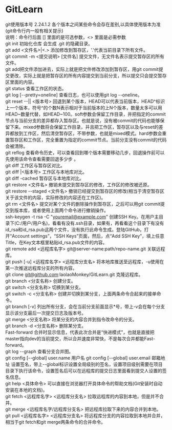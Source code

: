 # GitLearn
git使用版本号  2.24.1.2  各个版本之间某些命令会存在差别,以具体使用版本为准(git命令行内一般有相关提示)  
说明：命令行后面 [] 里面的是可选参数，<> 里面是必需参数  
git init	初始化仓库 会生成 .git 的隐藏目录。  
git add <文件名>|<.>	添加修改到暂存区，'.'代表当前目录下所有文件。  
git commit -m <提交说明> [文件名]		提交文件，无文件名表示提交暂存区的所有文件。  
git add把文件添加进去，实际上就是把文件修改添加到暂存区，用git commit提交更改，实际上就是把暂存区的所有内容提交到当前分支，所以提交只会提交暂存区里面的内容。  
git status		查看工作区的状态。  
git log [--pretty=oneline]		查看日志，也可以使用git log --oneline。  
git reset --<hard>|<soft>|<mixed> <版本号>		回退到某个版本，HEAD可以代表当前版本，HEAD^标识上一个版本，符号^的个数N表示相对于当前版本的上N个版本，数量太多可以用HEAD~数量代替，如HEAD~100。soft参数会保留工作目录，并把指定的commit节点与当前分支的差异都存入暂存区。也就是说，没有被commit的代码也能够保留下来。mixed参数将会保留工作目录，并且把工作区，暂存区以及与reset的差异都放到工作区，然后清空暂存区，不带参数，也就是mixed模式。hard参数会重置暂存区和工作区，完全重置为指定的commit节点。当前分支没有commit的代码会被清除。  
git reflog		查看命令历史，可以查看回到哪个版本需要移动几步，回退操作前可以先使用该命令查看需要回退多少步 。  
git diff 	工作区与暂存区对比。  		
git diff <HEAD>|<版本号>		工作区与本地库对比。  
git diff -cached		暂存区与本地库对比。  
git restore <文件名>		 撤销未提交到暂存区的修改，工作区的修改被还原。  
git restore --staged <文件名> 		撤销已经提交到暂存区的修改(相当于清空暂存区关于该文件的内容，实际修改的内容还在工作区)。  
git rm <文件名>		提交对某个文件的删除操作到暂存区，之后可以用git commit提交到版本库，或者使用上面两个命令进行撤销操作。  
ssh-keygen -t rsa -C "youremail@example.com"		创建SSH Key。在用户主目录下(C:/用户/用户名)，看看有没有.ssh目录，如果有，再看看这个目录下有没有id_rsa和id_rsa.pub这两个文件，没有执行此命令生成。登陆GitHub，打开“Account settings”，“SSH Keys”页面，然后，点“Add SSH Key”，填上任意Title，在Key文本框里粘贴id_rsa.pub文件的内容。  
git remote add <远程库名字> git@server-name:path/repo-name.git	关联远程库。  
git push [-u] <远程库名字> <远程库分支名>		将本地库推送至远程库，-u使用在第一次推送远程库分支的所有内容。  
git clone git@github.com:laolaoMonkey/GitLearn.git	克隆远程库。  
git branch <分支名称>	创建分支。  
git switch <分支名称>	切换到某分支。  
git switch -c <分支名称>	创建并切换到某分支，上面两条命令合起来的接单命令。  
git branch	[-v]	列出所有分支，会在当前分支前面显示*号，带上-v会在每个分支显示该分支最后一次提交日志及版本号。  
git merge <分支名称> 	将某分支的内容合并到指令改命令的分支。  
git branch -d <分支名称> 		删除某分支。  
Fast-forward		合并时显示信息，代表此次合并是“快进模式”，也就是直接把master指向dev的当前提交，所以合并速度非常快，不是每次合并都能Fast-forward。  
git log --graph 		查看分支合并图。  
git config [--global] user.name 用户名	git config [--global] user.email 邮箱地址		设置签名，带上--global标识设置全局级别的签名，设置项目级别需要在项目目录下执行该命令，设置签名后可以在远程库的提交日志里面看到提交人设置的签名信息。  
git help <具体命令> 		可以直接在浏览器打开具体命令的帮助文档(Git安装时自动安装在本地的文档)。  
git fetch <远程库名字> <远程库分支名>		拉取远程库的内容到本地，但是并不合并。  
git merge <远程库名字/远程库分支名>		把远程库拉取下来的内容合并到本地。  
git pull <远程库名字> <远程库分支名>		将远程库分支的内容拉取到本地并合并，相当于git fetch和git merge两条命令的合并命令。  
